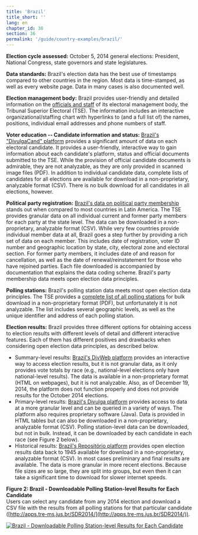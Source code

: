 ```yaml
---
title: 'Brazil'
title_short: ''
lang: en
chapter_id: 38
section: 36
permalink: '/guide/country-examples/brazil/'
---
```


**Election cycle assessed:** October 5, 2014 general elections: President, National Congress, state governors and state legislatures.

**Data standards:** Brazil's election data has the best use of timestamps compared to other countries in the region. Most data is time-stamped, as well as every website page. Data in many cases is also documented well.

**Election management body:** Brazil provides user-friendly and detailed information on the [officials and staff](http://www.tse.jus.br/institucional/o-tse/organograma-tse) of its electoral management body, the Tribunal Superior Electoral (TSE). The information includes an interactive organizational/staffing chart with hyperlinks to (and a full list of) the names, positions, individual email addresses and phone numbers of staff.

**Voter education -- Candidate information and status:** [Brazil's "DivulgaCand" platform](http://www.tse.jus.br/eleicoes/eleicoes-2014/sistema-de-divulgacao-de-candidaturas) provides a significant amount of data on each electoral candidate. It provides a user-friendly, interactive way to gain information about each candidate's platform, status and official documents submitted to the TSE. While the provision of official candidate documents is admirable, they are not analyzable, as they are only provided in scanned image files (PDF). In addition to individual candidate data, complete lists of candidates for all elections are available for download in a non-proprietary, analyzable format (CSV). There is no bulk download for all candidates in all elections, however.

**Political party registration:** [Brazil's data on political party membership](http://www.tre-sp.jus.br/partidos/filiacao-partidaria/filiacao-partidaria) stands out when compared to most countries in Latin America. The TSE provides granular data on all individual current and former party members for each party at the state level. The data can be downloaded in a non-proprietary, analyzable format (CSV). While very few countries provide individual member data at all, Brazil goes a step further by providing a rich set of data on each member. This includes date of registration, voter ID number and geographic location by state, city, electoral zone and electoral section. For former party members, it includes date of and reason for cancellation, as well as the date of renewal/reinstatement for those who have rejoined parties. Each file downloaded is accompanied by documentation that explains the data coding scheme. Brazil's party membership data meets open election data principles.

**Polling stations:** Brazil's polling station data meets most open election data principles. The TSE provides a [complete list of all polling stations](http://www.justicaeleitoral.jus.br/arquivos/tre-pa-locais-de-votacao-do-estado-do-para-para-as-eleicoes-2014) for bulk download in a non-proprietary format (PDF), but unfortunately it is not analyzable. The list includes several geographic levels, as well as the unique identifier and address of each polling station.

**Election results:** Brazil provides three different options for obtaining access to election results with different levels of detail and different interactive features. Each of them has different positives and drawbacks when considering open election data principles, as described below.

*   Summary-level results: [Brazil's DivWeb platform](http://divulga.tse.jus.br/oficial/index.html) provides an interactive way to access election results, but it is not granular data, as it only provides vote totals by race (e.g., national-level elections only have national-level results). The data is available in a non-proprietary format (HTML on webpages), but it is not analyzable. Also, as of December 19, 2014, the platform does not function properly and does not provide results for the October 2014 elections.
*   Primary-level results: [Brazil's Divulga platform](http://apps.tre-ms.jus.br/SDR2014/) provides access to data at a more granular level and can be queried in a variety of ways. The platform also requires proprietary software (Java). Data is provided in HTML tables but can also be downloaded in a non-proprietary, analyzable format (CSV). Polling station-level data can be downloaded, but not in bulk. Instead, it can be downloaded by each candidate in each race (see Figure 2 below).
*   Historical results: [Brazil's Repositório platform](http://www.tse.jus.br/eleicoes/estatisticas/repositorio-de-dados-eleitorais) provides open election results data back to 1945 available for download in a non-proprietary, analyzable format (CSV). In most cases preliminary and final results are available. The data is more granular in more recent elections. Because file sizes are so large, they are split into groups, but even then it can take a significant time to download for slower internet speeds.

**Figure 2: Brazil - Downloadable Polling Station-level Results for Each Candidate**  
Users can select any candidate from any 2014 election and download a CSV file with the results from all polling stations for that particular candidate ([http://apps.tre-ms.jus.br/SDR2014/](http://apps.tre-ms.jus.br/SDR2014/)).

[![Brazil - Downloadable Polling Station-level Results for Each Candidate](/images/guide/figure_2_brazil.png)](/images/guide/figure_2_brazil.png)
